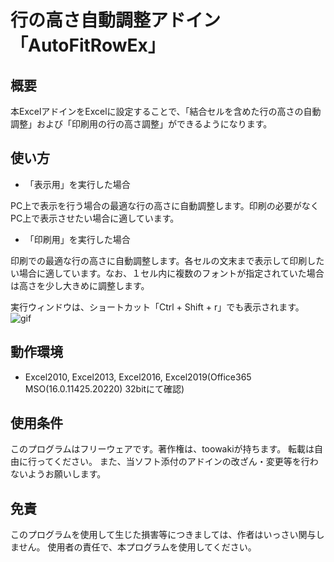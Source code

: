 # 行の高さ自動調整アドイン「AutoFitRowEx」

## 概要
本ExcelアドインをExcelに設定することで、「結合セルを含めた行の高さの自動調整」および「印刷用の行の高さ調整」ができるようになります。

## 使い方

- 「表示用」を実行した場合

PC上で表示を行う場合の最適な行の高さに自動調整します。印刷の必要がなくPC上で表示させたい場合に適しています。

- 「印刷用」を実行した場合

印刷での最適な行の高さに自動調整します。各セルの文末まで表示して印刷したい場合に適しています。なお、１セル内に複数のフォントが指定されていた場合は高さを少し大きめに調整します。

実行ウィンドウは、ショートカット「Ctrl + Shift + r」でも表示されます。
![gif](http://toowaki.web.fc2.com/picture/AutoFitRowEx_img.png)

## 動作環境
- Excel2010, Excel2013, Excel2016,
Excel2019(Office365 MSO(16.0.11425.20220) 32bitにて確認)

## 使用条件
このプログラムはフリーウェアです。著作権は、toowakiが持ちます。
転載は自由に行ってください。
また、当ソフト添付のアドインの改ざん・変更等を行わないようお願いします。

## 免責
このプログラムを使用して生じた損害等につきましては、作者はいっさい関与しません。
使用者の責任で、本プログラムを使用してください。

